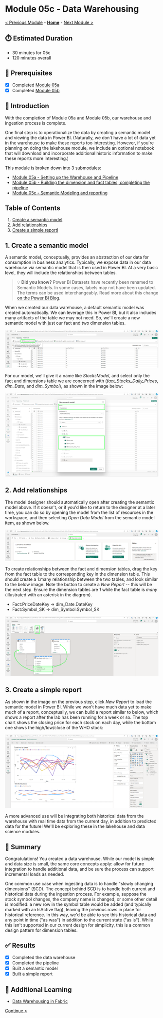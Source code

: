 # Module 05c - Data Warehousing

[< Previous Module](../modules/module05b.md) - **[Home](../README.md)** - [Next Module >](./module05d.md)

## :stopwatch: Estimated Duration

* 30 minutes for 05c
* 120 minutes overall

## :thinking: Prerequisites

- [x] Completed [Module 05a](../modules/module05a.md)
- [x] Completed [Module 05b](../modules/module05b.md)

## :loudspeaker: Introduction

With the completion of Module 05a and Module 05b, our warehouse and ingestion process is complete.

One final step is to operationalize the data by creating a semantic model and viewing the data in Power BI. (Naturally, we don't have a lot of data yet in the warehouse to make these reports too interesting. However, if you're planning on doing the lakehouse module, we include an optional notebook that will download and incorporate additional historic information to make these reports more interesting.)

This module is broken down into 3 submodules:
* [Module 05a - Setting up the Warehouse and Pipeline](./module05a.md)
* [Module 05b - Building the dimension and fact tables, completing the pipeline](./module05b.md)
* [Module 05c - Semantic Modeling and reporting](./module05c.md)

## Table of Contents

1. [Create a semantic model](#1-create-a-semantic-model)
2. [Add relationships](#2-add-relationships)
3. [Create a simple reportl](#3-create-a-simple-report)

## 1. Create a semantic model

A semantic model, conceptually, provides an abstraction of our data for consumption in business analytics. Typically, we expose data in our data warehouse via semantic model that is then used in Power BI. At a very basic level, they will include the relationships between tables. 

> :bulb: **Did you know?**
> Power BI Datasets have recently been renamed to Semantic Models. In some cases, labels may not have been updated. The terms can be used interchangeably. Read more about this change [on the Power BI Blog](https://powerbi.microsoft.com/en-us/blog/datasets-renamed-to-semantic-models/).

When we created our data warehouse, a default semantic model was created automatically. We can leverage this in Power BI, but it also includes many artifacts of the table we may not need. So, we'll create a new semantic model with just our fact and two dimension tables.

![New Semantic Model](../images/module05/dw-newsemanticmodel.png)

For our model, we'll give it a name like *StocksModel*, and select only the fact and dimensions table we are concerned with (*fact_Stocks_Daily_Prices*, *dim_Date*, and *dim_Symbol*), as shown in the image below:

![Tables in Model](../images/module05/dw-semantictables.png)

## 2. Add relationships

The model designer should automatically open after creating the semantic model above. If it doesn't, or if you'd like to return to the designer at a later time, you can do so by opening the model from the list of resources in the workspace, and then selecting *Open Data Model* from the semantic model item, as shown below.

![Open Data Model](../images/module05/opendatamodel.png)

To create relationships between the fact and dimension tables, drag the key from the fact table to the corresponding key in the dimension table. This should create a 1:many relationship between the two tables, and look similar to the below image. Note the button to create a *New Report* -- this will be the next step. Ensure the dimension tables are *1* while the fact table is *many* (illustrated with an asterisk in the diagrqm).

* Fact:PriceDateKey -> dim_Date:DateKey
* Fact:Symbol_SK -> dim_Symbol:Symbol_SK

![Relationships in Model](../images/module05/model-relationships.png)

## 3. Create a simple report

As shown in the image on the previous step, click *New Report* to load the semantic model in Power BI. While we won't have much data yet to make much of a report, conceptually, we can build a report similar to below, which shows a report after the lab has been running for a week or so. The top chart shows the closing price for each stock on each day, while the bottom one shows the high/low/close of the WHO stock:

![Report](../images/module05/report.png)

A more advanced use will be integrating both historical data from the warehouse with real time data from the current day, in addition to predicted data for the future! We'll be exploring these in the lakehouse and data science modules.

## :tada: Summary

Congratulations! You created a data warehouse. While our model is simple and data size is small, the same core concepts apply: allow for future integration to handle additional data, and be sure the process can support incremental loads as needed. 

One common use case when ingesting data is to handle "slowly changing dimensions" (SCD). The concept behind SCD is to handle both current and historical data during the ingestion process. For example, suppose the stock symbol changes, the company name is changed, or some other detail is modified: a new row in the symbol table would be added (and typically marked with an IsActive flag), leaving the previous rows in place for historical reference. In this way, we'd be able to see this historical data and any point in time ("as was") in addition to the current state ("as is"). While this isn't supported in our current design for simplicity, this is a common design pattern for dimension tables.

## :white_check_mark: Results

- [x] Completed the data warehouse
- [x] Completed the pipeline
- [x] Built a semantic model
- [x] Built a simple report

## :thinking: Additional Learning

* [Data Warehousing in Fabric](https://learn.microsoft.com/en-us/fabric/data-warehouse/data-warehousing)

[Continue >](./module06a.md)